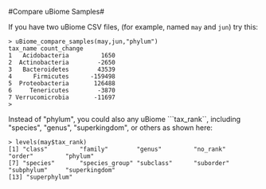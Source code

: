 #Compare uBiome Samples#

If you have two uBiome CSV files, (for example, named ```may``` and ```jun```)
try this:

```
> uBiome_compare_samples(may,jun,"phylum")
tax_name count_change
1   Acidobacteria         1650
2  Actinobacteria        -2650
3   Bacteroidetes        43539
4      Firmicutes      -159498
5  Proteobacteria       126488
6     Tenericutes        -3870
7 Verrucomicrobia       -11697
>
```
Instead of "phylum", you could also any uBiome ```tax_rank``, including
 "species", "genus", "superkingdom", or others as shown here:
 ```
 > levels(may$tax_rank)
 [1] "class"         "family"        "genus"         "no_rank"       "order"         "phylum"
 [7] "species"       "species_group" "subclass"      "suborder"      "subphylum"     "superkingdom"
 [13] "superphylum"
 ```
 
